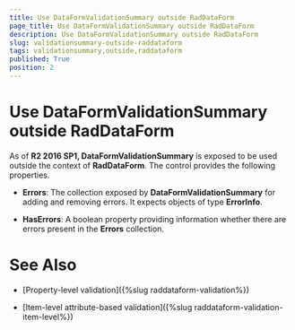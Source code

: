 ```yaml
---
title: Use DataFormValidationSummary outside RadDataForm
page_title: Use DataFormValidationSummary outside RadDataForm
description: Use DataFormValidationSummary outside RadDataForm
slug: validationsummary-outside-raddataform
tags: validationsummary,outside,raddataform
published: True
position: 2
---
```


# Use DataFormValidationSummary outside RadDataForm

As of __R2 2016 SP1, DataFormValidationSummary__ is exposed to be used outside the context of __RadDataForm__. The control provides the following properties.

* __Errors__: The collection exposed by __DataFormValidationSummary__ for adding and removing errors. It expects objects of type __ErrorInfo__.

* __HasErrors__: A boolean property providing information whether there are errors present in the __Errors__ collection.

# See Also

 * [Property-level validation]({%slug raddataform-validation%})
 
 * [Item-level attribute-based validation]({%slug raddataform-validation-item-level%})
